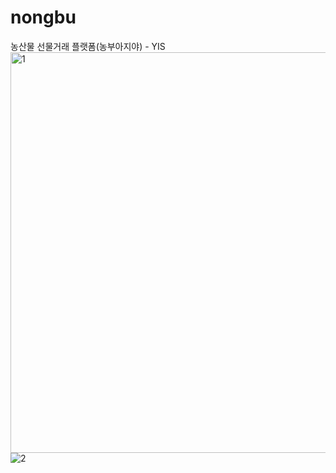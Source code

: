 # nongbu
농산물 선물거래 플랫폼(농부아지야) - YIS
<img width="641" alt="1" src="https://user-images.githubusercontent.com/123279529/223429016-ec041ded-9ba8-4f8b-818f-2c1930e8baf2.png">
![2](https://user-images.githubusercontent.com/123279529/223429257-7b9e17a9-2f86-4334-b8cf-3124e7c8f978.png)
